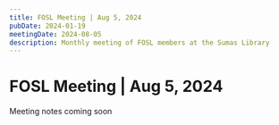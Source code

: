 ```yaml
---
title: FOSL Meeting | Aug 5, 2024
pubDate: 2024-01-19
meetingDate: 2024-08-05
description: Monthly meeting of FOSL members at the Sumas Library
---
```


# FOSL Meeting | Aug 5, 2024
Meeting notes coming soon
